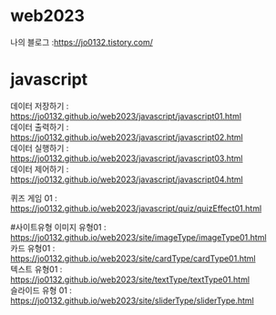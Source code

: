 # web2023

나의 블로그 :https://jo0132.tistory.com/   


# javascript
데이터 저장하기 : https://jo0132.github.io/web2023/javascript/javascript01.html   
데이터 출력하기 : https://jo0132.github.io/web2023/javascript/javascript02.html   
데이터 실행하기 : https://jo0132.github.io/web2023/javascript/javascript03.html   
데이터 제어하기 : https://jo0132.github.io/web2023/javascript/javascript04.html   

퀴즈 게임 01 : https://jo0132.github.io/web2023/javascript/quiz/quizEffect01.html   


#사이트유형
이미지 유형01 : https://jo0132.github.io/web2023/site/imageType/imageType01.html   
카드 유형01 : https://jo0132.github.io/web2023/site/cardType/cardType01.html   
텍스트 유형01 : https://jo0132.github.io/web2023/site/textType/textType01.html   
슬라이드 유형 01 : https://jo0132.github.io/web2023/site/sliderType/sliderType.html   
